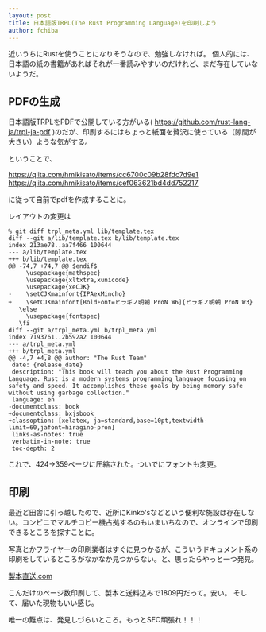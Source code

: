 ```yaml
---
layout: post
title: 日本語版TRPL(The Rust Programming Language)を印刷しよう
author: fchiba
---
```


近いうちにRustを使うことになりそうなので、勉強しなければ。
個人的には、日本語の紙の書籍があればそれが一番読みやすいのだけれど、まだ存在していないようだ。

## PDFの生成

日本語版TRPLをPDFで公開している方がいる( <https://github.com/rust-lang-ja/trpl-ja-pdf> )のだが、印刷するにはちょっと紙面を贅沢に使っている（隙間が大きい）ような気がする。

ということで、

<https://qiita.com/hmikisato/items/cc6700c09b28fdc7d9e1>
<https://qiita.com/hmikisato/items/cef063621bd4dd752217>

に従って自前でpdfを作成することに。

レイアウトの変更は

```
% git diff trpl_meta.yml lib/template.tex
diff --git a/lib/template.tex b/lib/template.tex
index 213ae78..aa7f466 100644
--- a/lib/template.tex
+++ b/lib/template.tex
@@ -74,7 +74,7 @@ $endif$
     \usepackage{mathspec}
     \usepackage{xltxtra,xunicode}
     \usepackage{xeCJK}
-    \setCJKmainfont{IPAexMincho}
+    \setCJKmainfont[BoldFont=ヒラギノ明朝 ProN W6]{ヒラギノ明朝 ProN W3}
   \else
     \usepackage{fontspec}
   \fi
diff --git a/trpl_meta.yml b/trpl_meta.yml
index 7193761..2b592a2 100644
--- a/trpl_meta.yml
+++ b/trpl_meta.yml
@@ -4,7 +4,8 @@ author: "The Rust Team"
 date: {release_date}
 description: "This book will teach you about the Rust Programming Language. Rust is a modern systems programming language focusing on safety and speed. It accomplishes these goals by being memory safe without using garbage collection."
 language: en
-documentclass: book
+documentclass: bxjsbook
+classoption: [xelatex, ja=standard,base=10pt,textwidth-limit=60,jafont=hiragino-pron]
 links-as-notes: true
 verbatim-in-note: true
 toc-depth: 2
```

これで、424→359ページに圧縮された。ついでにフォントも変更。

## 印刷

最近ど田舎に引っ越したので、近所にKinko'sなどという便利な施設は存在しない。コンビニでマルチコピー機占拠するのもいまいちなので、オンラインで印刷できるところを探すことに。

写真とかフライヤーの印刷業者はすぐに見つかるが、こういうドキュメント系の印刷をしているところがなかなか見つからない。と、思ったらやっと一つ発見。

[製本直送.com](http://www.seichoku.com/)

こんだけのページ数印刷して、製本と送料込みで1809円だって。安い。
そして、届いた現物もいい感じ。

唯一の難点は、発見しづらいところ。もっとSEO頑張れ！！！
